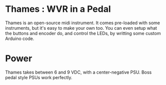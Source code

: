 # Thames : WVR in a Pedal

Thames is an open-source midi instrument. It comes pre-loaded with some instruments, but it's easy to make your own too. You can even setup what the buttons and encoder do, and control the LEDs, by writting some custom Arduino code.

# Power
Thames takes between 6 and 9 VDC, with a center-negative PSU. Boss pedal style PSUs work perfectly.
